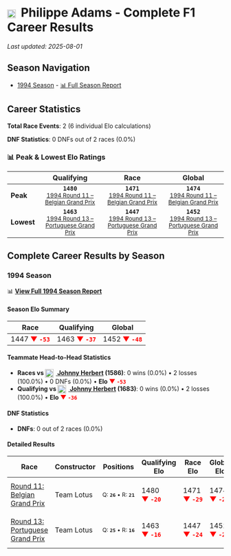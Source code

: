# <img src="https://upload.wikimedia.org/wikipedia/commons/6/65/Flag_of_Belgium.svg" alt="Belgium" width="20" height="auto" style="vertical-align: middle; margin-right: 5px;" onerror="this.outerHTML='🇧🇪'; this.style.marginRight='5px';"/> Philippe Adams - Complete F1 Career Results

*Last updated: 2025-08-01*

## Season Navigation

- [1994 Season](#1994-season) - [📊 Full Season Report](../seasons/1994-season-report)

## Career Statistics

**Total Race Events**: 2 (6 individual Elo calculations)

**DNF Statistics**: 0 DNFs out of 2 races (0.0%)

### 📊 Peak & Lowest Elo Ratings

| &nbsp; | Qualifying | Race | Global |
|-------|------------|------|--------|
| **Peak** | <center>**`1480`**<br/><small>[1994 Round 11 – Belgian Grand Prix](../seasons/1994-season-report#round-11-belgian-grand-prix)</small></center> | <center>**`1471`**<br/><small>[1994 Round 11 – Belgian Grand Prix](../seasons/1994-season-report#round-11-belgian-grand-prix)</small></center> | <center>**`1474`**<br/><small>[1994 Round 11 – Belgian Grand Prix](../seasons/1994-season-report#round-11-belgian-grand-prix)</small></center> |
| **Lowest** | <center>**`1463`**<br/><small>[1994 Round 13 – Portuguese Grand Prix](../seasons/1994-season-report#round-13-portuguese-grand-prix)</small></center> | <center>**`1447`**<br/><small>[1994 Round 13 – Portuguese Grand Prix](../seasons/1994-season-report#round-13-portuguese-grand-prix)</small></center> | <center>**`1452`**<br/><small>[1994 Round 13 – Portuguese Grand Prix](../seasons/1994-season-report#round-13-portuguese-grand-prix)</small></center> |


## Complete Career Results by Season

### 1994 Season

📊 **[View Full 1994 Season Report](../seasons/1994-season-report)**

#### Season Elo Summary

| Race | Qualifying | Global |
|------|------------|--------|
| 1447 **<span style="color: red;">▼&nbsp;`-53`</span>** | 1463 **<span style="color: red;">▼&nbsp;`-37`</span>** | 1452 **<span style="color: red;">▼&nbsp;`-48`</span>** |

#### Teammate Head-to-Head Statistics

- **Races vs [<img src="https://upload.wikimedia.org/wikipedia/commons/thumb/8/83/Flag_of_the_United_Kingdom_%283-5%29.svg/512px-Flag_of_the_United_Kingdom_%283-5%29.svg.png?20250726143817" alt="United Kingdom" width="20" height="auto" style="vertical-align: middle; margin-right: 5px;" onerror="this.outerHTML='🇬🇧'; this.style.marginRight='5px';"/> Johnny Herbert](johnny-herbert) (1586)**: 0 wins (0.0%) • 2 losses (100.0%) • 0 DNFs (0.0%) • **Elo <span style="color: red;">▼&nbsp;`-53`</span>**
- **Qualifying vs [<img src="https://upload.wikimedia.org/wikipedia/commons/thumb/8/83/Flag_of_the_United_Kingdom_%283-5%29.svg/512px-Flag_of_the_United_Kingdom_%283-5%29.svg.png?20250726143817" alt="United Kingdom" width="20" height="auto" style="vertical-align: middle; margin-right: 5px;" onerror="this.outerHTML='🇬🇧'; this.style.marginRight='5px';"/> Johnny Herbert](johnny-herbert) (1683)**: 0 wins (0.0%) • 2 losses (100.0%) • **Elo <span style="color: red;">▼&nbsp;`-36`</span>**

#### DNF Statistics

- **DNFs**: 0 out of 2 races (0.0%)

#### Detailed Results

| Race | Constructor | Positions | Qualifying Elo | Race Elo | Global Elo | Teammate |
|------|-------------|-----------|----------------|----------|------------|----------|
| [Round 11: Belgian Grand Prix](../seasons/1994-season-report#round-11-belgian-grand-prix) | Team Lotus | <small>Q:&nbsp;**`26`**&nbsp;•&nbsp;R:&nbsp;**`21`**</small> | 1480 **<span style="color: red;">▼&nbsp;`-20`</span>** | 1471 **<span style="color: red;">▼&nbsp;`-29`</span>** | 1474 **<span style="color: red;">▼&nbsp;`-26`</span>** | [<img src="https://upload.wikimedia.org/wikipedia/commons/thumb/8/83/Flag_of_the_United_Kingdom_%283-5%29.svg/512px-Flag_of_the_United_Kingdom_%283-5%29.svg.png?20250726143817" alt="United Kingdom" width="20" height="auto" style="vertical-align: middle; margin-right: 5px;" onerror="this.outerHTML='🇬🇧'; this.style.marginRight='5px';"/> Johnny Herbert](johnny-herbert)<br/><small>Q:&nbsp;**`20`**&nbsp;•&nbsp;R:&nbsp;**`12`**</small> |
| [Round 13: Portuguese Grand Prix](../seasons/1994-season-report#round-13-portuguese-grand-prix) | Team Lotus | <small>Q:&nbsp;**`25`**&nbsp;•&nbsp;R:&nbsp;**`16`**</small> | 1463 **<span style="color: red;">▼&nbsp;`-16`</span>** | 1447 **<span style="color: red;">▼&nbsp;`-24`</span>** | 1452 **<span style="color: red;">▼&nbsp;`-22`</span>** | [<img src="https://upload.wikimedia.org/wikipedia/commons/thumb/8/83/Flag_of_the_United_Kingdom_%283-5%29.svg/512px-Flag_of_the_United_Kingdom_%283-5%29.svg.png?20250726143817" alt="United Kingdom" width="20" height="auto" style="vertical-align: middle; margin-right: 5px;" onerror="this.outerHTML='🇬🇧'; this.style.marginRight='5px';"/> Johnny Herbert](johnny-herbert)<br/><small>Q:&nbsp;**`20`**&nbsp;•&nbsp;R:&nbsp;**`11`**</small> |

